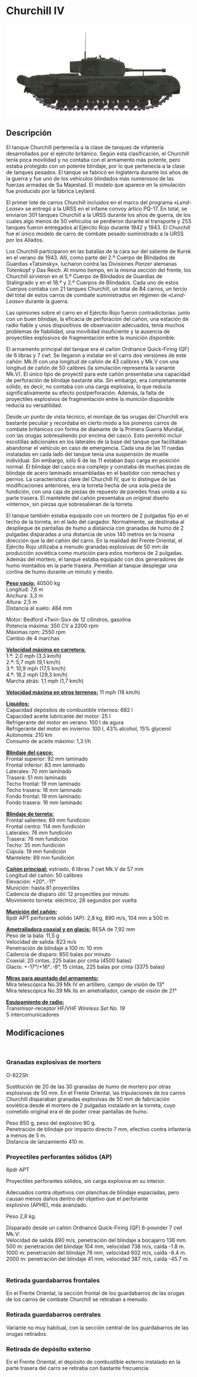 # Churchill IV  
  
![churchill-iv](../images/churchill-iv.png)  
  
## Descripción  
  
El tanque Churchill pertenecía a la clase de tanques de infantería desarrollados por el ejército británico. Según esta clasificación, el Churchill tenía poca movilidad y no contaba con el armamento más potente, pero estaba protegido con un potente blindaje, por lo que pertenecía a la clase de tanques pesados. El tanque se fabricó en Inglaterra durante los años de la guerra y fue uno de los vehículos blindados más numerosos de las fuerzas armadas de Su Majestad. El modelo que aparece en la simulación fue producido por la fábrica Leyland.  
  
El primer lote de carros Churchill incluidos en el marco del programa «<i>Lend-Lease</i>» se entregó a la URSS en el infame convoy ártico PQ-17. En total, se enviaron 301 tanques Churchill a la URSS durante los años de guerra, de los cuales algo menos de 50 vehículos se perdieron durante el transporte y 253 tanques fueron entregados al Ejército Rojo durante 1942 y 1943. El Churchill fue el único modelo de carro de combate pesado suministrado a la URSS por los Aliados.  
  
Los Churchill participaron en las batallas de la cara sur del saliente de Kursk en el verano de 1943. Allí, como parte del 2.º Cuerpo de Blindados de Guardias «Tatsinsky», lucharon contra las Divisiones <i>Panzer</i> alemanas Totenkopf y Das Reich. Al mismo tiempo, en la misma sección del frente, los Churchill sirvieron en el 5.º Cuerpo de Blindados de Guardias de Stalingrado y en el 18.º y 2.º Cuerpos de Blindados. Cada uno de estos Cuerpos contaba con 21 tanques Churchill, un total de 84 carros, un tercio del total de estos carros de combate suministrados en régimen de «<i>Lend-Lease</i>» durante la guerra.  
  
Las opiniones sobre el carro en el Ejército Rojo fueron contradictorias: junto con un buen blindaje, la eficacia de perforación del cañón, una estación de radio fiable y unos dispositivos de observación adecuados, tenía muchos problemas de fiabilidad, una movilidad insuficiente y la ausencia de proyectiles explosivos de fragmentación entre la munición disponible.  
  
El armamento principal del tanque era el cañón Ordnance Quick-Firing (QF) de 6 libras y 7 cwt. Se llegaron a instalar en el carro dos versiones de este cañón: Mk.III con una longitud de cañón de 43 calibres y Mk.V con una longitud de cañón de 50 calibres (la simulación representa la variante Mk.V). El único tipo de proyectil para este cañón presentaba una capacidad de perforación de blindaje bastante alta. Sin embargo, era completamente sólido, es decir, no contaba con una carga explosiva, lo que reducía significativamente su efecto postperforación. Además, la falta de proyectiles explosivos de fragmentación entre la munición disponible reducía su versatilidad.  
  
Desde un punto de vista técnico, el montaje de las orugas del Churchill era bastante peculiar y recordaba en cierto modo a los pioneros carros de combate británicos con forma de diamante de la Primera Guerra Mundial, con las orugas sobresaliendo por encima del casco. Esto permitió incluir escotillas adicionales en los laterales de la base del tanque que facilitaban abandonar el vehículo en caso de emergencia. Cada una de las 11 ruedas instaladas en cada lado del tanque tenía una suspensión de muelle individual. Sin embargo, sólo 6 de las 11 estaban bajo carga en posición normal. El blindaje del casco era complejo y constaba de muchas piezas de blindaje de acero laminado ensambladas en el bastidor con remaches y pernos. La característica clave del Churchill IV, que lo distingue de las modificaciones anteriores, era la torreta hecha de una sola pieza de fundición, con una caja de piezas de repuesto de paredes finas unida a su parte trasera. El mantelete del cañón presentaba un original diseño «interno», sin piezas que sobresalieran de la torreta.  
  
El tanque también estaba equipado con un mortero de 2 pulgadas fijo en el techo de la torreta, en el lado del cargador. Normalmente, se destinaba al despliegue de pantallas de humo a distancia con granadas de humo de 2 pulgadas disparadas a una distancia de unos 140 metros en la misma dirección que la del cañón del carro. En la realidad del Frente Oriental, el Ejército Rojo utilizaba a menudo granadas explosivas de 50 mm de producción soviética como munición para estos morteros de 2 pulgadas. Además del mortero, el tanque estaba equipado con dos generadores de humo montados en la parte trasera. Permitían al tanque desplegar una cortina de humo durante un minuto y medio.  
  
<b><u>Peso vacío:</u></b> 40500 kg  
Longitud: 7,6 m  
Anchura: 3,3 m  
Altura: 2,5 m  
Distancia al suelo: 484 mm  
  
Motor: Bedford «Twin-Six» de 12 cilindros, gasolina  
Potencia máxima: 350 CV a 2200 rpm  
Máximas rpm: 2550 rpm  
Cambio de 4 marchas  
  
<b><u>Velocidad máxima en carretera:</u></b>  
1.ª: 2,0 mph (3,3 km/h)  
2.ª: 5,7 mph (9,1 km/h)  
3.ª: 10,9 mph (17,5 km/h)  
4.ª: 18,2 mph (29,3 km/h)  
Marcha atrás: 1,1 mph (1,7 km/h)  
  
<b><u>Velocidad máxima en otros terrenos:</u></b> 11 mph (18 km/h)  
  
<b><u>Líquidos:</u></b>  
Capacidad depósitos de combustible internos: 682 l  
Capacidad aceite lubricante del motor: 25 l  
Refrigerante del motor en verano: 100 l de agura  
Refrigerante del motor en invierno: 100 l, 43% alcohol, 15% glycerol  
Autonomía: 210 km  
Consumo de aceite máximo: 1,3 l/h  
  
<b><u>Blindaje del casco:</u></b>  
Frontal superior: 92 mm laminado  
Frontal inferior: 83 mm laminado  
Laterales: 70 mm laminado  
Trasera: 51 mm laminado  
Techo frontal: 19 mm laminado  
Techo trasera: 16 mm laminado  
Fondo frontal: 19 mm laminado  
Fondo trasera: 16 mm laminado  
  
<b><u>Blindaje de torreta:</u></b>  
Frontal salientes: 89 mm fundición  
Frontal centro: 114 mm fundición  
Laterales: 76 mm fundición  
Trasera: 76 mm fundición  
Techo: 35 mm fundición  
Cúpula: 19 mm fundición  
Mantelete: 89 mm fundición  
  
<b><u>Cañón principal:</u></b> estriado, 6 libras 7 cwt Mk.V de 57 mm  
Longitud del cañón: 50 calibres  
Elevación: +20°..-11°  
Munición: hasta 81 proyectiles  
Cadencia de disparo útil: 12 proyectiles por minuto  
Movimiento torreta: eléctrico, 26 segundos por vuelta  
  
<b><u>Munición del cañón:</u></b>  
6pdr APT perforante sólido (AP): 2,8 kg, 890 m/s, 104 mm a 500 m  
  
<b><u>Ametralladora coaxial y en glacis:</u></b> BESA de 7,92 mm  
Peso de la bala: 11,5 g  
Velocidad de salida: 823 m/s  
Penetración de blindaje a 100 m: 10 mm  
Cadencia de disparo: 850 balas por minuto  
Coaxial: 20 cintas, 225 balas por cinta (4500 balas)  
Glacis: +-17°/+16°..-8°, 15 cintas, 225 balas por cinta (3375 balas)  
  
<b><u>Miras para apuntado del armamento:</u></b>  
Mira telescópica No.39 Mk IV en artillero, campo de visión de 13°  
Mira telescópica No.39 Mk IIs en ametrallador, campo de visión de 21°  
  
<b><u>Equipamiento de radio:</u></b>  
Transmisor-receptor HF/VHF <i>Wireless Set No. 19</i>  
5 intercomunicadores  
  
## Modificaciones  
  ﻿
  
### Granadas explosivas de mortero  
  
O-822Sh  
  
Sustitución de 20 de las 30 granadas de humo de mortero por otras explosivas de 50 mm. En el Frente Oriental, las tripulaciones de los carros Churchill disparaban granadas explosivas de 50 mm de fabricación soviética desde el mortero de 2 pulgadas instalado en la torreta, cuyo cometido original era el de poder crear pantallas de humo.  
  
Peso 850 g, peso del explosivo 90 g.  
Penetración de blindaje por  impacto directo 7 mm, efectivo contra infantería a menos de 5 m.  
Distancia de lanzamiento 410 m.  ﻿
  
### Proyectiles perforantes sólidos (AP)  
  
6pdr APT  
  
Proyectiles perforantes sólidos, sin carga explosiva en su interior.   
  
Adecuados contra objetivos con planchas de blindaje espaciadas, pero causan menos daños dentro del objetivo que el perforante explosivo (APHE), más avanzado.  
  
Peso 2,8 kg.  
  
Disparado desde un cañón Ordnance Quick-Firing (QF) 6-pounder 7 cwt Mk.V:  
Velocidad de salida 890 m/s, penetración del blindaje a bocajarro 136 mm.  
500 m: penetración del blindaje 104 mm, velocidad 738 m/s, caída -1.8 m.  
1000 m: penetración del blindaje 78 mm, velocidad 602 m/s, caída -8.4 m.  
2000 m: penetración del blindaje 41 mm, velocidad 387 m/s, caída -45.7 m.  
  ﻿
  
### Retirada guardabarros frontales  
  
En el Frente Oriental, la sección frontal de los guardabarros de las orugas de los carros de combate Churchill se retiraban a menudo.  ﻿
  
### Retirada guardabarros centrales  
  
Variante no muy habitual, con la sección central de los guardabarros de las orugas retirados.  ﻿
  
### Retirada de depósito externo  
  
En el Frente Oriental, el depósito de combustible externo instalado en la parte trasera del carro se retiraba con bastante frecuencia.  
